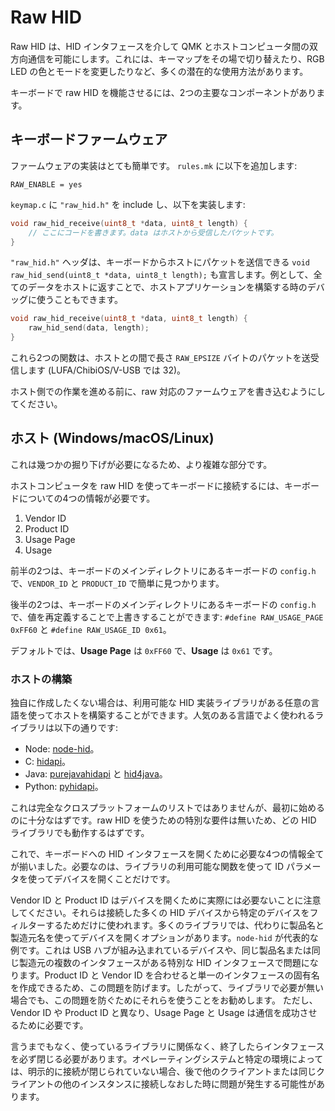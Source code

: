 # Raw HID

<!---
  original document: 0.12.41:docs/feature_rawhid.md
  git diff 0.12.41 HEAD -- docs/feature_rawhid.md | cat
-->

Raw HID は、HID インタフェースを介して QMK とホストコンピュータ間の双方向通信を可能にします。これには、キーマップをその場で切り替えたり、RGB LED の色とモードを変更したりなど、多くの潜在的な使用方法があります。

キーボードで raw HID を機能させるには、2つの主要なコンポーネントがあります。

## キーボードファームウェア

ファームウェアの実装はとても簡単です。
`rules.mk` に以下を追加します:

```make
RAW_ENABLE = yes
```

`keymap.c` に `"raw_hid.h"` を include し、以下を実装します:

```C
void raw_hid_receive(uint8_t *data, uint8_t length) {
    // ここにコードを書きます。data はホストから受信したパケットです。
}
```

`"raw_hid.h"` ヘッダは、キーボードからホストにパケットを送信できる `void raw_hid_send(uint8_t *data, uint8_t length);` も宣言します。例として、全てのデータをホストに返すことで、ホストアプリケーションを構築する時のデバッグに使うこともできます。

```C
void raw_hid_receive(uint8_t *data, uint8_t length) {
    raw_hid_send(data, length);
}
```

これら2つの関数は、ホストとの間で長さ `RAW_EPSIZE` バイトのパケットを送受信します (LUFA/ChibiOS/V-USB では 32)。

ホスト側での作業を進める前に、raw 対応のファームウェアを書き込むようにしてください。

## ホスト (Windows/macOS/Linux)

これは幾つかの掘り下げが必要になるため、より複雑な部分です。

ホストコンピュータを raw HID を使ってキーボードに接続するには、キーボードについての4つの情報が必要です。

1. Vendor ID
2. Product ID
3. Usage Page
4. Usage

前半の2つは、キーボードのメインディレクトリにあるキーボードの `config.h` で、`VENDOR_ID` と `PRODUCT_ID` で簡単に見つかります。

後半の2つは、キーボードのメインディレクトリにあるキーボードの `config.h` で、値を再定義することで上書きすることができます: `#define RAW_USAGE_PAGE 0xFF60` と `#define RAW_USAGE_ID 0x61`。

デフォルトでは、**Usage Page** は `0xFF60` で、**Usage** は `0x61` です。

### ホストの構築

独自に作成したくない場合は、利用可能な HID 実装ライブラリがある任意の言語を使ってホストを構築することができます。人気のある言語でよく使われるライブラリは以下の通りです:

* Node: [node-hid](https://github.com/node-hid/node-hid)。
* C: [hidapi](https://github.com/libusb/hidapi)。
* Java: [purejavahidapi](https://github.com/nyholku/purejavahidapi) と [hid4java](https://github.com/gary-rowe/hid4java)。
* Python: [pyhidapi](https://pypi.org/project/hid/)。

これは完全なクロスプラットフォームのリストではありませんが、最初に始めるのに十分なはずです。raw HID を使うための特別な要件は無いため、どの HID ライブラリでも動作するはずです。

これで、キーボードへの HID インタフェースを開くために必要な4つの情報全てが揃いました。必要なのは、ライブラリの利用可能な関数を使って ID パラメータを使ってデバイスを開くことだけです。

Vendor ID と Product ID はデバイスを開くために実際には必要ないことに注意してください。それらは接続した多くの HID デバイスから特定のデバイスをフィルターするためだけに使われます。多くのライブラリでは、代わりに製品名と製造元名を使ってデバイスを開くオプションがあります。`node-hid` が代表的な例です。これは USB ハブが組み込まれているデバイスや、同じ製品名または同じ製造元の複数のインタフェースがある特別な HID インタフェースで問題になります。Product ID と Vendor ID を合わせると単一のインタフェースの固有名を作成できるため、この問題を防げます。したがって、ライブラリで必要が無い場合でも、この問題を防ぐためにそれらを使うことをお勧めします。
ただし、Vendor ID や Product ID と異なり、Usage Page と Usage は通信を成功させるために必要です。

言うまでもなく、使っているライブラリに関係なく、終了したらインタフェースを必ず閉じる必要があります。オペレーティングシステムと特定の環境によっては、明示的に接続が閉じられていない場合、後で他のクライアントまたは同じクライアントの他のインスタンスに接続しなおした時に問題が発生する可能性があります。
